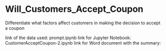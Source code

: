 # Will_Customers_Accept_Coupon
Differentiate what factors affect customers in making the decision to accept a coupon

link of the data used: prompt.ipynb
link for Jupyter Notebook: CustomerAcceptCoupon-2.ipynb
link for Word document with the summary: 
